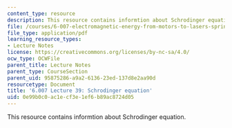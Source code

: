 ```yaml
---
content_type: resource
description: This resource contains informtion about Schrodinger equation.
file: /courses/6-007-electromagnetic-energy-from-motors-to-lasers-spring-2011/0e99b0c0ac1ecf3e1ef6b89ac8724d05_MIT6_007S11_lec39.pdf
file_type: application/pdf
learning_resource_types:
- Lecture Notes
license: https://creativecommons.org/licenses/by-nc-sa/4.0/
ocw_type: OCWFile
parent_title: Lecture Notes
parent_type: CourseSection
parent_uid: 95875286-a9a2-6136-23ed-137d8e2aa90d
resourcetype: Document
title: '6.007 Lecture 39: Schrodinger equation'
uid: 0e99b0c0-ac1e-cf3e-1ef6-b89ac8724d05
---
```

This resource contains informtion about Schrodinger equation.